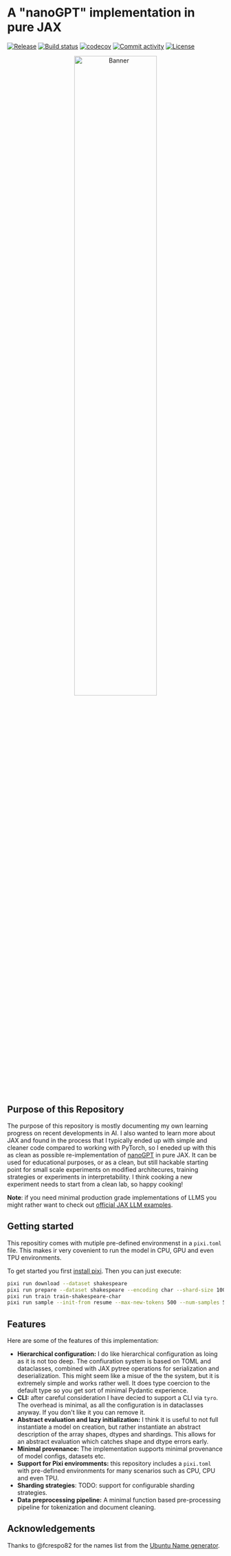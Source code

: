 # A "nanoGPT" implementation in pure JAX


[![Release](https://img.shields.io/github/v/release/adonath/nanogpt-jax)](https://img.shields.io/github/v/release/adonath/nanogpt-jax)
[![Build status](https://img.shields.io/github/actions/workflow/status/adonath/nanogpt-jax/main.yml?branch=main)](https://github.com/adonath/nanogpt-jax/actions/workflows/main.yml?query=branch%3Amain)
[![codecov](https://codecov.io/gh/adonath/nanogpt-jax/branch/main/graph/badge.svg)](https://codecov.io/gh/adonath/nanogpt-jax)
[![Commit activity](https://img.shields.io/github/commit-activity/m/adonath/nanogpt-jax)](https://img.shields.io/github/commit-activity/m/adonath/nanogpt-jax)
[![License](https://img.shields.io/github/license/adonath/nanogpt-jax)](https://img.shields.io/github/license/adonath/nanogpt-jax)

<p align="center">
<img width="61.8%" src="https://raw.githubusercontent.com/adonath/nanogpt-jax/main/assets/nanogpt-jax.jpg" alt="Banner"/>
</p>

## Purpose of this Repository
The purpose of this repository is mostly documenting my own learning progress on recent developments in AI. I also wanted to learn more about JAX and found in the process that I typically ended up with simple and cleaner code compared to working with PyTorch, so I eneded up with this as clean as possible re-implementation of [nanoGPT](https://github.com/karpathy/nanoGPT) in pure JAX. It can be used for educational purposes, or as a clean, but still hackable starting point for small scale experiments on modified architecures, training strategies or experiments in interpretability. I think cooking a new experiment needs to start from a clean lab, so happy cooking!

**Note**: if you need minimal production grade implementations of LLMS you might rather want to check out [official JAX LLM examples](https://github.com/jax-ml/jax-llm-examples).

## Getting started
This repositiry comes with mutiple pre-defined environmenst in a `pixi.toml` file. This makes ir very covenient to run the model in CPU, GPU and even TPU environments.

To get started you first [install pixi](https://pixi.sh/latest/installation/). Then you can just execute:

```bash
pixi run download --dataset shakespeare
pixi run prepare --dataset shakespeare --encoding char --shard-size 1000000 --shards-val 1
pixi run train train-shakespeare-char
pixi run sample --init-from resume --max-new-tokens 500 --num-samples 5
```

## Features

Here are some of the features of this implementation:

- **Hierarchical configuration:** I do like hierarchical configuration as loing as it is not too deep. The confiuration system is based on TOML and dataclasses, combined with JAX pytree operations for serialization and deserialization. This might seem like a misue of the the system, but it is extremely simple and works rather well. It does type coercion to the default type so you get sort of minimal Pydantic experience.
- **CLI:** after careful consideration I have decied to support a CLI via `tyro`. The overhead is minimal, as all the configuration is in dataclasses anyway. If you don't like it you can remove it.
- **Abstract evaluation and lazy initialization:** I think it is useful to not full instantiate a model on creation, but rather instantiate an abstract description of the array shapes, dtypes and shardings. This allows for an abstract evaluation which catches shape and dtype errors early.
- **Minimal provenance:** The implementation supports minimal provenance of model configs, datasets etc.
- **Support for Pixi enviromments:** this repository includes a `pixi.toml` with pre-defined environments for many scenarios such as CPU, CPU and even TPU.
- **Sharding strategies**: TODO: support for configurable sharding strategies.
- **Data preprocessing pipeline:** A minimal function based pre-processing pipeline for tokenization and document cleaning.


## Acknowledgements

Thanks to @fcrespo82 for the names list from the [Ubuntu Name generator](https://ubuntu-name-generator.crespo.com.br).

